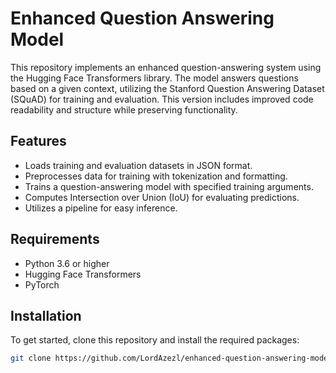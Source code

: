 # Enhanced Question Answering Model

This repository implements an enhanced question-answering system using the Hugging Face Transformers library. The model answers questions based on a given context, utilizing the Stanford Question Answering Dataset (SQuAD) for training and evaluation. This version includes improved code readability and structure while preserving functionality.

## Features

- Loads training and evaluation datasets in JSON format.
- Preprocesses data for training with tokenization and formatting.
- Trains a question-answering model with specified training arguments.
- Computes Intersection over Union (IoU) for evaluating predictions.
- Utilizes a pipeline for easy inference.

## Requirements

- Python 3.6 or higher
- Hugging Face Transformers
- PyTorch

## Installation

To get started, clone this repository and install the required packages:

```bash
git clone https://github.com/LordAzezl/enhanced-question-answering-model.git


